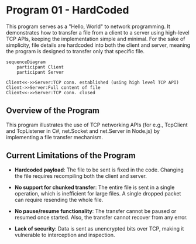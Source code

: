 # Program 01 - HardCoded
This program serves as a "Hello, World" to network programming. It demonstrates how to transfer a file from a client to a server using high-level TCP APIs, keeping the implementation simple and minimal. For the sake of simplicity, file details are hardcoded into both the client and server, meaning the program is designed to transfer only that specific file.


```mermaid
sequenceDiagram
    participant Client
    participant Server

Client<<->>Server:TCP conn. established (using high level TCP API)
Client->>Server:Full content of file
Client<<->>Server:TCP conn. closed
```
## Overview of the Program
This program illustrates the use of TCP networking APIs (for e.g., TcpClient and TcpListener in C#, net.Socket and net.Server in Node.js) by implementing a file transfer mechanism.

## Current Limitations of the Program
* **Hardcoded payload**: The file to be sent is fixed in the code. Changing the file requires recompiling both the client and server.

* **No support for chunked transfer**: The entire file is sent in a single operation, which is inefficient for large files. A single dropped packet can require resending the whole file.

* **No pause/resume functionality**: The transfer cannot be paused or resumed once started. Also, the transfer cannot recover from any error.

* **Lack of security**: Data is sent as unencrypted bits over TCP, making it vulnerable to interception and inspection.
